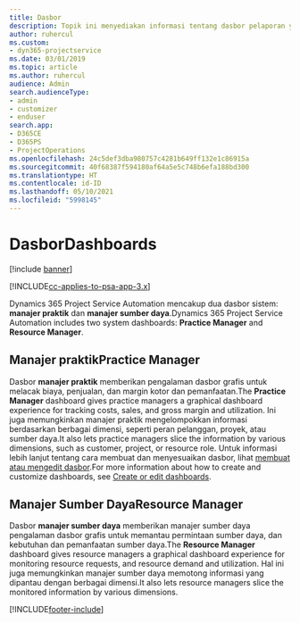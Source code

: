 ```yaml
---
title: Dasbor
description: Topik ini menyediakan informasi tentang dasbor pelaporan yang disertakan di Dynamics 365 Project Service Automation.
author: ruhercul
ms.custom:
- dyn365-projectservice
ms.date: 03/01/2019
ms.topic: article
ms.author: ruhercul
audience: Admin
search.audienceType:
- admin
- customizer
- enduser
search.app:
- D365CE
- D365PS
- ProjectOperations
ms.openlocfilehash: 24c5def3dba980757c4281b649ff132e1c86915a
ms.sourcegitcommit: 40f68387f594180af64a5e5c748b6efa188bd300
ms.translationtype: HT
ms.contentlocale: id-ID
ms.lasthandoff: 05/10/2021
ms.locfileid: "5998145"
---
```

# <a name="dashboards"></a><span data-ttu-id="0dddc-103">Dasbor</span><span class="sxs-lookup"><span data-stu-id="0dddc-103">Dashboards</span></span>

[!include [banner](../includes/psa-now-project-operations.md)]

[!INCLUDE[cc-applies-to-psa-app-3.x](../includes/cc-applies-to-psa-app-3x.md)]

<span data-ttu-id="0dddc-104">Dynamics 365 Project Service Automation mencakup dua dasbor sistem: **manajer praktik** dan **manajer sumber daya**.</span><span class="sxs-lookup"><span data-stu-id="0dddc-104">Dynamics 365 Project Service Automation includes two system dashboards: **Practice Manager** and **Resource Manager**.</span></span>

## <a name="practice-manager"></a><span data-ttu-id="0dddc-105">Manajer praktik</span><span class="sxs-lookup"><span data-stu-id="0dddc-105">Practice Manager</span></span> 

<span data-ttu-id="0dddc-106">Dasbor **manajer praktik** memberikan pengalaman dasbor grafis untuk melacak biaya, penjualan, dan margin kotor dan pemanfaatan.</span><span class="sxs-lookup"><span data-stu-id="0dddc-106">The **Practice Manager** dashboard gives practice managers a graphical dashboard experience for tracking costs, sales, and gross margin and utilization.</span></span> <span data-ttu-id="0dddc-107">Ini juga memungkinkan manajer praktik mengelompokkan informasi berdasarkan berbagai dimensi, seperti peran pelanggan, proyek, atau sumber daya.</span><span class="sxs-lookup"><span data-stu-id="0dddc-107">It also lets practice managers slice the information by various dimensions, such as customer, project, or resource role.</span></span> <span data-ttu-id="0dddc-108">Untuk informasi lebih lanjut tentang cara membuat dan menyesuaikan dasbor, lihat [membuat atau mengedit dasbor](/dynamics365/customerengagement/on-premises/customize/create-edit-dashboards).</span><span class="sxs-lookup"><span data-stu-id="0dddc-108">For more information about how to create and customize dashboards, see [Create or edit dashboards](/dynamics365/customerengagement/on-premises/customize/create-edit-dashboards).</span></span>

## <a name="resource-manager"></a><span data-ttu-id="0dddc-109">Manajer Sumber Daya</span><span class="sxs-lookup"><span data-stu-id="0dddc-109">Resource Manager</span></span> 

<span data-ttu-id="0dddc-110">Dasbor **manajer sumber daya** memberikan manajer sumber daya pengalaman dasbor grafis untuk memantau permintaan sumber daya, dan kebutuhan dan pemanfaatan sumber daya.</span><span class="sxs-lookup"><span data-stu-id="0dddc-110">The **Resource Manager** dashboard gives resource managers a graphical dashboard experience for monitoring resource requests, and resource demand and utilization.</span></span> <span data-ttu-id="0dddc-111">Hal ini juga memungkinkan manajer sumber daya memotong informasi yang dipantau dengan berbagai dimensi.</span><span class="sxs-lookup"><span data-stu-id="0dddc-111">It also lets resource managers slice the monitored information by various dimensions.</span></span>


[!INCLUDE[footer-include](../includes/footer-banner.md)]